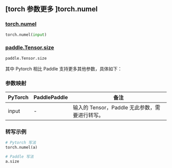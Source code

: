 ## [torch 参数更多 ]torch.numel
### [torch.numel](https://pytorch.org/docs/stable/generated/torch.numel.html?highlight=numel#torch.numel)

```python
torch.numel(input)
```

### [paddle.Tensor.size](https://www.paddlepaddle.org.cn/documentation/docs/zh/api/paddle/Tensor_cn.html#size)

```python
paddle.Tensor.size
```

其中 Pytorch 相比 Paddle 支持更多其他参数，具体如下：
### 参数映射
| PyTorch       | PaddlePaddle | 备注                                                   |
| ------------- | ------------ | ------------------------------------------------------ |
| input         | -            | 输入的 Tensor，Paddle 无此参数，需要进行转写。                   |


### 转写示例
```python
# Pytorch 写法
torch.numel(a)

# Paddle 写法
a.size
```
